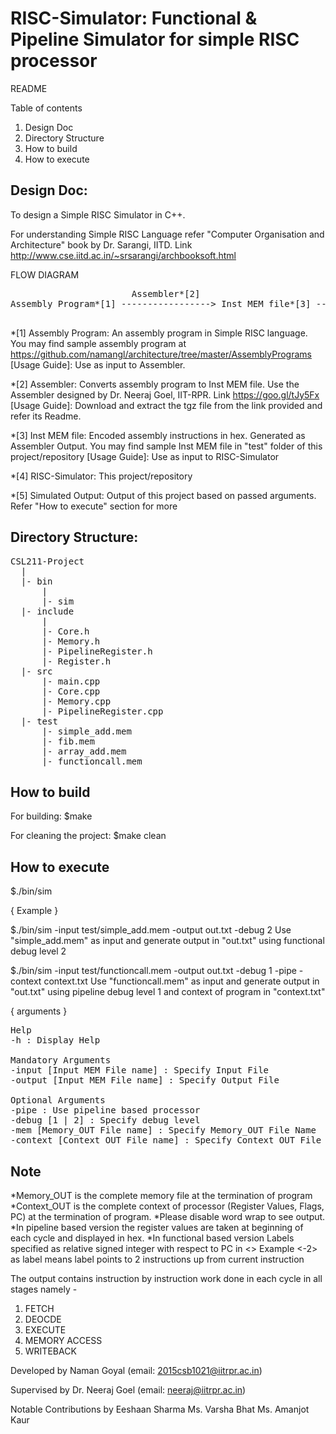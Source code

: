 RISC-Simulator: Functional & Pipeline Simulator for simple RISC processor 
=========================================================================

README

Table of contents
1. Design Doc
2. Directory Structure
3. How to build
4. How to execute

Design Doc:
-----------

To design a Simple RISC Simulator in C++.

For understanding Simple RISC Language refer "Computer Organisation and Architecture" book by Dr. Sarangi, IITD. Link http://www.cse.iitd.ac.in/~srsarangi/archbooksoft.html

FLOW DIAGRAM

<pre>
                       Assembler*[2]                        RISC-Simulator*[4]
Assembly Program*[1] -----------------> Inst MEM file*[3] ----------------------> Simulated Output*[5]

</pre>

*[1] Assembly Program: An assembly program in Simple RISC language.
     You may find sample assembly program at https://github.com/namangl/architecture/tree/master/AssemblyPrograms
     [Usage Guide]: Use as input to Assembler.

*[2] Assembler: Converts assembly program to Inst MEM file.
     Use the Assembler designed by Dr. Neeraj Goel, IIT-RPR. Link https://goo.gl/tJy5Fx
     [Usage Guide]: Download and extract the tgz file from the link provided and refer its Readme.
     
*[3] Inst MEM file: Encoded assembly instructions in hex. Generated as Assembler Output.
     You may find sample Inst MEM file in "test" folder of this project/repository
     [Usage Guide]: Use as input to RISC-Simulator

*[4] RISC-Simulator: This project/repository

*[5] Simulated Output: Output of this project based on passed arguments. Refer "How to execute" section for more

Directory Structure:
--------------------
<pre>
CSL211-Project
  |
  |- bin  
      |
      |- sim      
  |- include  
      |
      |- Core.h
      |- Memory.h
      |- PipelineRegister.h
      |- Register.h      
  |- src  
      |- main.cpp
      |- Core.cpp
      |- Memory.cpp
      |- PipelineRegister.cpp      
  |- test  
      |- simple_add.mem
      |- fib.mem
      |- array_add.mem
      |- functioncall.mem
</pre>

How to build
------------
For building:
	$make

For cleaning the project:
	$make clean

How to execute
--------------

$./bin/sim <arguments>

{ Example }

$./bin/sim -input test/simple_add.mem -output out.txt -debug 2
Use "simple_add.mem" as input and generate output in "out.txt" using functional debug level 2

$./bin/sim -input test/functioncall.mem -output out.txt -debug 1 -pipe -context context.txt
Use "functioncall.mem" as input and generate output in "out.txt" using pipeline debug level 1 and context of program in "context.txt"

{ arguments }
<pre>
Help
-h : Display Help

Mandatory Arguments
-input [Input MEM File name] : Specify Input File
-output [Input MEM File name] : Specify Output File

Optional Arguments
-pipe : Use pipeline based processor
-debug [1 | 2] : Specify debug level
-mem [Memory_OUT File name] : Specify Memory_OUT File Name
-context [Context_OUT File name] : Specify Context_OUT File Name
</pre>

Note
----

*Memory_OUT is the complete memory file at the termination of program 
*Context_OUT is the complete context of processor (Register Values, Flags, PC) at the termination of program.
*Please disable word wrap to see output.
*In pipeline based version the register values are taken at beginning of each cycle and displayed in hex.
*In functional based version Labels specified as relative signed integer with respect to PC in <>
 Example <-2> as label means label points to 2 instructions up from current instruction


The output contains instruction by instruction work done in each cycle in all stages namely -

1. FETCH
2. DEOCDE
3. EXECUTE
4. MEMORY ACCESS
5. WRITEBACK

Developed by
Naman Goyal (email: 2015csb1021@iitrpr.ac.in)

Supervised by
Dr. Neeraj Goel (email: neeraj@iitrpr.ac.in)

Notable Contributions by
Eeshaan Sharma
Ms. Varsha Bhat
Ms. Amanjot Kaur
